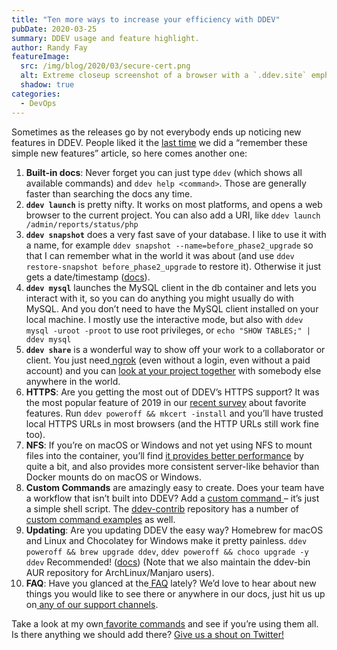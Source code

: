 ```yaml
---
title: "Ten more ways to increase your efficiency with DDEV"
pubDate: 2020-03-25
summary: DDEV usage and feature highlight.
author: Randy Fay
featureImage:
  src: /img/blog/2020/03/secure-cert.png
  alt: Extreme closeup screenshot of a browser with a `.ddev.site` emphasizing “Connection is secure”
  shadow: true
categories:
  - DevOps
---
```


Sometimes as the releases go by not everybody ends up noticing new features in DDEV. People liked it the [last time](https://ddev.com/blog/eight-more-ways-to-get-the-most-out-of-ddev-local/) we did a “remember these simple new features” article, so here comes another one:

1. **Built-in docs**: Never forget you can just type `ddev` (which shows all available commands) and `ddev help <command>`. Those are generally faster than searching the docs any time.
2. **`ddev launch`** is pretty nifty. It works on most platforms, and opens a web browser to the current project. You can also add a URI, like `ddev launch /admin/reports/status/php`
3. **`ddev snapshot`** does a very fast save of your database. I like to use it with a name, for example `ddev snapshot --name=before_phase2_upgrade` so that I can remember what in the world it was about (and use `ddev restore-snapshot before_phase2_upgrade` to restore it). Otherwise it just gets a date/timestamp ([docs](https://ddev.readthedocs.io/en/stable/users/cli-usage/#snapshotting-and-restoring-a-database)).
4. **`ddev mysql`** launches the MySQL client in the db container and lets you interact with it, so you can do anything you might usually do with MySQL. And you don’t need to have the MySQL client installed on your local machine. I mostly use the interactive mode, but also with `ddev mysql -uroot -proot` to use root privileges, or `echo "SHOW TABLES;" | ddev mysql`
5. **`ddev share`** is a wonderful way to show off your work to a collaborator or client. You just need[ ngrok](https://ngrok.com/) (even without a login, even without a paid account) and you can [look at your project together](https://ddev.com/blog/sharing-a-ddev-local-project-with-other-collaborators/) with somebody else anywhere in the world.
6. **HTTPS**: Are you getting the most out of DDEV’s HTTPS support? It was the most popular feature of 2019 in our [recent survey](https://ddev.com/blog/vote-for-your-favorite-new-ddev-local-development-environment-features/) about favorite features. Run `ddev poweroff && mkcert -install` and you’ll have trusted local HTTPS URLs in most browsers (and the HTTP URLs still work fine too).
7. **NFS**: If you’re on macOS or Windows and not yet using NFS to mount files into the container, you’ll find [it provides better performance](https://ddev.readthedocs.io/en/stable/users/performance/) by quite a bit, and also provides more consistent server-like behavior than Docker mounts do on macOS or Windows.
8. **Custom Commands** are amazingly easy to create. Does your team have a workflow that isn’t built into DDEV? Add a [custom command ](https://ddev.readthedocs.io/en/stable/users/extend/custom-commands/)– it’s just a simple shell script. The [ddev-contrib](https://github.com/ddev/ddev-contrib) repository has a number of [custom command examples](https://github.com/ddev/ddev-contrib#custom-command-examples) as well.
9. **Updating**: Are you updating DDEV the easy way? Homebrew for macOS and Linux and Chocolatey for Windows make it pretty painless. `ddev poweroff && brew upgrade ddev`, `ddev poweroff && choco upgrade -y ddev` Recommended! ([docs](https://ddev.readthedocs.io/en/stable/#installation)) (Note that we also maintain the ddev-bin AUR repository for ArchLinux/Manjaro users).
10. **FAQ**: Have you glanced at the[ FAQ](https://ddev.readthedocs.io/en/stable/users/faq/) lately? We’d love to hear about new things you would like to see there or anywhere in our docs, just hit us up on[ any of our support channels](https://ddev.readthedocs.io/en/stable/#support).

Take a look at my own[ favorite commands](https://ddev.readthedocs.io/en/stable/users/cli-usage/#favorite-commands) and see if you’re using them all. Is there anything we should add there? [Give us a shout on Twitter!](http://twitter.com/drud)
